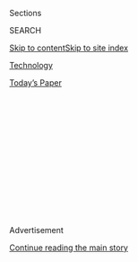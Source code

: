 <div id="app">

<div>

<div>

<div>

<div class="NYTAppHideMasthead css-1q2w90k e1suatyy0">

<div class="section css-ui9rw0 e1suatyy2">

<div class="css-eph4ug er09x8g0">

<div class="css-6n7j50">

</div>

<span class="css-1dv1kvn">Sections</span>

<div class="css-10488qs">

<span class="css-1dv1kvn">SEARCH</span>

</div>

[Skip to content](#site-content)[Skip to site
index](#site-index)

</div>

<div id="masthead-section-label" class="css-1wr3we4 eaxe0e00">

[Technology](https://www.nytimes.com/section/technology)

</div>

<div class="css-10698na e1huz5gh0">

</div>

</div>

<div id="masthead-bar-one" class="section hasLinks css-15hmgas e1csuq9d3">

<div class="css-uqyvli e1csuq9d0">

</div>

<div class="css-1uqjmks e1csuq9d1">

</div>

<div class="css-9e9ivx">

[](https://myaccount.nytimes.com/auth/login?response_type=cookie&client_id=vi)

</div>

<div class="css-1bvtpon e1csuq9d2">

[Today’s
Paper](https://www.nytimes.com/section/todayspaper)

</div>

</div>

</div>

</div>

<div data-aria-hidden="false">

<div id="site-content" data-role="main">

<div>

<div class="css-1aor85t" style="opacity:0.000000001;z-index:-1;visibility:hidden">

<div class="css-1hqnpie">

<div class="css-epjblv">

<span class="css-17xtcya">[Technology](/section/technology)</span><span class="css-x15j1o">|</span><span class="css-fwqvlz">ByteDance
Said to Offer to Sell TikTok’s U.S.
Operations</span>

</div>

<div class="css-k008qs">

<div class="css-1iwv8en">

<span class="css-18z7m18"></span>

<div>

</div>

</div>

<span class="css-1n6z4y">https://nyti.ms/39KJcXr</span>

<div class="css-1705lsu">

<div class="css-4xjgmj">

<div class="css-4skfbu" data-role="toolbar" data-aria-label="Social Media Share buttons, Save button, and Comments Panel with current comment count" data-testid="share-tools">

  - 
  - 
  - 
  - 
    
    <div class="css-6n7j50">
    
    </div>

  - 

</div>

</div>

</div>

</div>

</div>

</div>

<div id="NYT_TOP_BANNER_REGION" class="css-13pd83m">

</div>

<div id="top-wrapper" class="css-1sy8kpn">

<div id="top-slug" class="css-l9onyx">

Advertisement

</div>

[Continue reading the main
story](#after-top)

<div class="ad top-wrapper" style="text-align:center;height:100%;display:block;min-height:250px">

<div id="top" class="place-ad" data-position="top" data-size-key="top">

</div>

</div>

<div id="after-top">

</div>

</div>

<div>

<div id="sponsor-wrapper" class="css-1hyfx7x">

<div id="sponsor-slug" class="css-19vbshk">

Supported by

</div>

[Continue reading the main
story](#after-sponsor)

<div id="sponsor" class="ad sponsor-wrapper" style="text-align:center;height:100%;display:block">

</div>

<div id="after-sponsor">

</div>

</div>

<div class="css-186x18t">

</div>

<div class="css-1vkm6nb ehdk2mb0">

# ByteDance Said to Offer to Sell TikTok’s U.S. Operations

</div>

The Trump administration has said the video app poses security concerns
because of its Chinese ownership.

<div class="css-79elbk" data-testid="photoviewer-wrapper">

<div class="css-z3e15g" data-testid="photoviewer-wrapper-hidden">

</div>

<div class="css-1a48zt4 ehw59r15" data-testid="photoviewer-children">

![<span class="css-16f3y1r e13ogyst0" data-aria-hidden="true">President
Trump has said that he was considering various options for the popular
video app TikTok, including banning
it.</span><span class="css-cnj6d5 e1z0qqy90" itemprop="copyrightHolder"><span class="css-1ly73wi e1tej78p0">Credit...</span><span><span>Martin
Bureau/Agence France-Presse — Getty
Images</span></span></span>](https://static01.nyt.com/images/2020/08/01/business/01tiktok/merlin_175185663_9e434ff0-7dd2-45cb-9722-b47752b5bd81-articleLarge.jpg?quality=75&auto=webp&disable=upscale)

</div>

</div>

<div class="css-18e8msd">

<div class="css-pdw9fk epjyd6m0">

<div class="css-1txwxcy ey68jwv0" data-aria-hidden="true">

[![Raymond
Zhong](https://static01.nyt.com/images/2018/10/15/multimedia/author-raymond-zhong/author-raymond-zhong-thumbLarge.png
"Raymond Zhong")](https://www.nytimes.com/by/raymond-zhong)[![Steve
Lohr](https://static01.nyt.com/images/2018/02/20/multimedia/author-steve-lohr/author-steve-lohr-thumbLarge.jpg
"Steve Lohr")](https://www.nytimes.com/by/steve-lohr)

</div>

<div class="css-1baulvz">

By [<span class="css-1baulvz" itemprop="name">Raymond
Zhong</span>](https://www.nytimes.com/by/raymond-zhong) and
[<span class="css-1baulvz last-byline" itemprop="name">Steve
Lohr</span>](https://www.nytimes.com/by/steve-lohr)

</div>

</div>

  - 
    
    <div class="css-ld3wwf e16638kd2">
    
    Aug. 1, 2020Updated <span class="css-epvm6">12:52 p.m.
    ET</span>
    
    </div>

  - 
    
    <div class="css-4xjgmj">
    
    <div class="css-pvvomx" data-role="toolbar" data-aria-label="Social Media Share buttons, Save button, and Comments Panel with current comment count" data-testid="share-tools">
    
      - 
      - 
      - 
      - 
        
        <div class="css-6n7j50">
        
        </div>
    
      - 
    
    </div>
    
    </div>

</div>

</div>

<div class="section meteredContent css-1r7ky0e" name="articleBody" itemprop="articleBody">

<div class="css-1fanzo5 StoryBodyCompanionColumn">

<div class="css-53u6y8">

ByteDance, the Chinese internet giant that owns TikTok, has offered to
sell all of the popular video app’s American operations as a way to save
the business from being banned by the Trump administration, a person
with knowledge of the matter said on Saturday.

President Trump had [told reporters on
Friday](https://www.nytimes.com/2020/07/31/technology/tiktok-microsoft.html)
that he was considering various options for TikTok, including banning
it. White House officials have said the app may pose a national security
threat because of its Chinese ownership. India, one of TikTok’s largest
markets, [banned the
app](https://www.nytimes.com/2020/06/30/technology/india-china-tiktok.html)
in June, citing security concerns. That helped prompt the Trump
administration to consider with greater urgency whether TikTok should be
curbed in the United States as well.

ByteDance’s offer to completely divest TikTok’s American operations was
[reported earlier by
Reuters](https://www.reuters.com/article/us-usa-tiktok-bytedance-exclusive-idUSKBN24X3SK).

It was not clear whether the Trump administration would accept the
divestment as a sufficient response to its concerns. ByteDance had
[previously sought to keep a minority
stake](https://www.nytimes.com/2020/07/23/business/dealbook/tiktok-bytedance-investors-trump.html?searchResultPosition=2)in
TikTok’s American operations, but the administration rejected that,
according to the person with knowledge of the matter, who spoke on the
condition of anonymity because the discussions are confidential.

Microsoft and other companies have been in talks to buy TikTok, but a
deal has not yet been reached, the person added. The proposed divestment
would not necessarily affect the company’s operations outside the United
States. TikTok has offices and users around the globe. It has said it
has 100 million users in the United States.

</div>

</div>

<div class="css-1fanzo5 StoryBodyCompanionColumn">

<div class="css-53u6y8">

“While we do not comment on rumors or speculation, we are confident in
the long-term success of TikTok,” a company representative said on
Saturday.

Pressure on TikTok has been building for months. Last fall, the
[Committee on Foreign Investment in the United
States](https://www.nytimes.com/2019/11/01/technology/tiktok-national-security-review.html),
or Cfius, began examining ByteDance’s [2017 purchase of
Musical.ly](https://www.nytimes.com/2017/11/10/business/dealbook/musically-sold-app-video.html),
a video app that was later merged into TikTok. Lawmakers and White House
officials have also expressed concerns that TikTok data could be made
available to the Chinese government, which the company has repeatedly
denied.

Excising TikTok’s U.S. operations from the rest of the company could be
complicated. TikTok has been hiring engineers in the United States, but
engineers in China have been crucial in developing and running the app.
TikTok this year hired a top Disney executive, [Kevin
Mayer](https://www.nytimes.com/2020/05/18/business/media/tiktok-ceo-kevin-mayer.html),
as its chief executive as part of an effort to emphasize its autonomy
within ByteDance, which is headquartered in Beijing.

TikTok has become the first Chinese internet service to win a large
global following. And in the process, ByteDance, which was founded in
2012, has become one of the world’s most valuable start-ups. It was
recently valued at around $100 billion, according to the research firm
PitchBook.

But TikTok’s rise to prominence has coincided with a deepening rift
between the United States and China over technology, trade, human rights
and much else.

</div>

</div>

<div class="css-1fanzo5 StoryBodyCompanionColumn">

<div class="css-53u6y8">

In a [video
message](https://twitter.com/tiktok_us/status/1289565422350553091)
posted Saturday morning, Vanessa Pappas, TikTok’s U.S. general manager,
said that TikTok had 1,500 employees in the United States.

“We’re not planning on going anywhere,” Ms. Pappas said.

</div>

</div>

<div class="css-cfo9c3">

</div>

<div class="css-1fanzo5 StoryBodyCompanionColumn">

<div class="css-53u6y8">

If Microsoft were to succeed in acquiring TikTok’s U.S. operations, it
would fit a pattern of deal making under the software giant’s chief
executive, Satya Nadella.

Under Mr. Nadella, who became Microsoft’s chief in early 2014, the
company has made three major acquisitions totaling more than $35
billion: Mojang, the creator of popular online video game Minecraft;
LinkedIn, the professional social network; and GitHub, an online network
for software developers. All three are online communities that require
large and sophisticated computing capability to operate — and to scale
up for further growth.

Unlike other potential TikTok acquirers like Facebook and Google,
Microsoft would probably not be stopped by antitrust challenges. Other
than its gaming business, Microsoft is mainly in business technology
markets.

And TikTok may also view Microsoft as a safe landing spot. Mr. Nadella
has allowed Minecraft, LinkedIn and GitHub to keep operating largely
independently. Microsoft, analysts said, has taken a patient stance with
all three, adding resources to each and seeing how they develop rather
than applying management controls from headquarters to seek higher
profits quickly.

Microsoft declined to comment.

</div>

</div>

<div>

</div>

</div>

<div>

</div>

<div>

</div>

<div>

</div>

<div>

<div id="bottom-wrapper" class="css-1ede5it">

<div id="bottom-slug" class="css-l9onyx">

Advertisement

</div>

[Continue reading the main
story](#after-bottom)

<div id="bottom" class="ad bottom-wrapper" style="text-align:center;height:100%;display:block;min-height:90px">

</div>

<div id="after-bottom">

</div>

</div>

</div>

</div>

</div>

## Site Index

<div>

</div>

## Site Information Navigation

  - [© <span>2020</span> <span>The New York Times
    Company</span>](https://help.nytimes.com/hc/en-us/articles/115014792127-Copyright-notice)

<!-- end list -->

  - [NYTCo](https://www.nytco.com/)
  - [Contact
    Us](https://help.nytimes.com/hc/en-us/articles/115015385887-Contact-Us)
  - [Work with us](https://www.nytco.com/careers/)
  - [Advertise](https://nytmediakit.com/)
  - [T Brand Studio](http://www.tbrandstudio.com/)
  - [Your Ad
    Choices](https://www.nytimes.com/privacy/cookie-policy#how-do-i-manage-trackers)
  - [Privacy](https://www.nytimes.com/privacy)
  - [Terms of
    Service](https://help.nytimes.com/hc/en-us/articles/115014893428-Terms-of-service)
  - [Terms of
    Sale](https://help.nytimes.com/hc/en-us/articles/115014893968-Terms-of-sale)
  - [Site
    Map](https://spiderbites.nytimes.com)
  - [Help](https://help.nytimes.com/hc/en-us)
  - [Subscriptions](https://www.nytimes.com/subscription?campaignId=37WXW)

</div>

</div>

</div>

</div>
